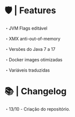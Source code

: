 # 🛡 | Features

・JVM Flags editável

・XMX anti-out-of-memory

・Versões do Java 7 a 17

・Docker images otimizadas

・Variáveis traduzidas

# 📚 | Changelog

・13/10 - Criação do repositório.
